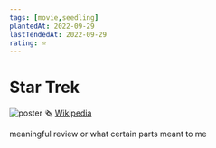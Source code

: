 ```yaml
---
tags: [movie,seedling]
plantedAt: 2022-09-29
lastTendedAt: 2022-09-29
rating: ⭐
---
```


# Star Trek

![poster](https://placekitten.com/200/300)
🗞️ [Wikipedia](https://www.wikipedia.org/)

meaningful review or what certain parts meant to me
